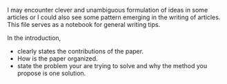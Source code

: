 I may encounter clever and unambiguous formulation of ideas in some articles or I could also see some pattern emerging in the writing of articles.
This file serves as a notebook for general writing tips.

In the introduction, 
  + clearly states the contributions of the paper.
  + How is the paper organized.
  + state the problem your are trying to solve and why the method you propose is one solution.
